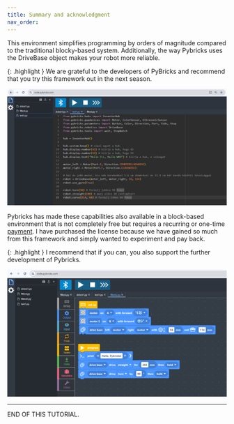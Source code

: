 ```yaml
---
title: Summary and acknowledgment
nav_order: 
---
```


This environment simplifies programming by orders of magnitude compared to the traditional blocky-based system. Additionally, the way Pybricks uses the DriveBase object makes your robot more reliable.

{: .highlight }
We are grateful to the developers of PyBricks and recommend that you try this framework out in the next season.

![image starter program](assets/pybricks1.png)

Pybricks has made these capabilities also available in a block-based environment that is not completely free but requires a recurring or one-time [payment](https://pybricks.com/learn/intro/access). I have purchased the license because we have gained so much from this framework and simply wanted to experiment and pay back.

{: .highlight }
I recommend that if you can, you also support the further development of Pybricks.

![image block based IDE](assets/pybricks2.png)

---
END OF THIS TUTORIAL.
